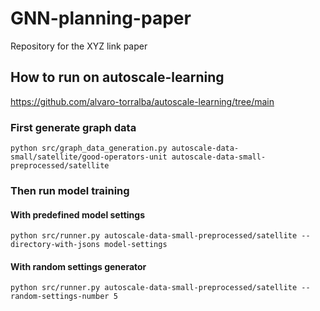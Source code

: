 # GNN-planning-paper
Repository for the XYZ link paper

## How to run on autoscale-learning
https://github.com/alvaro-torralba/autoscale-learning/tree/main

### First generate graph data
`python src/graph_data_generation.py autoscale-data-small/satellite/good-operators-unit autoscale-data-small-preprocessed/satellite`

### Then run model training 
#### With predefined model settings
`python src/runner.py autoscale-data-small-preprocessed/satellite --directory-with-jsons model-settings`

#### With random settings generator
`python src/runner.py autoscale-data-small-preprocessed/satellite --random-settings-number 5`
